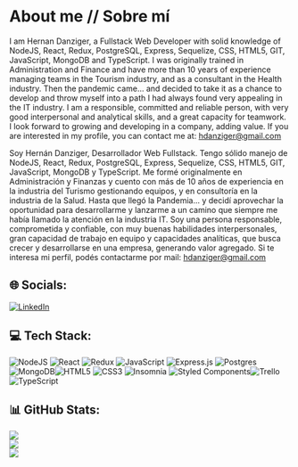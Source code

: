 # About me  // Sobre mí

I am Hernan Danziger, a Fullstack Web Developer with solid knowledge of NodeJS, React, Redux, PostgreSQL, Express, Sequelize, CSS, HTML5, GIT, JavaScript, MongoDB and TypeScript.
I was originally trained in Administration and Finance and have more than 10 years of experience managing teams in the Tourism industry, and as a consultant in the Health industry.
Then the pandemic came... and decided to take it as a chance to develop and throw myself into a path I had always found very appealing in the IT industry.
I am a responsible, committed and reliable person, with very good interpersonal and analytical skills, and a great capacity for teamwork.
I look forward to growing and developing in a company, adding value.
If you are interested in my profile, you can contact me at: hdanziger@gmail.com


Soy Hernán Danziger, Desarrollador Web Fullstack. Tengo sólido manejo de NodeJS, React, Redux, PostgreSQL, Express, Sequelize, CSS, HTML5, GIT, JavaScript, MongoDB y TypeScript.
Me formé originalmente en Administración y Finanzas y cuento con más de 10 años de experiencia en la industria del Turismo gestionando equipos, y en consultoría en la industria de la Salud.
Hasta que llegó la Pandemia... y decidí aprovechar la oportunidad para desarrollarme y lanzarme a un camino que siempre me había llamado la atención en la industria IT.
Soy una persona responsable, comprometida y confiable, con muy buenas habilidades interpersonales, gran capacidad de trabajo en equipo y capacidades analíticas, que busca crecer y desarrollarse en una empresa, generando valor agregado.
Si te interesa mi perfil, podés contactarme por mail: hdanziger@gmail.com

## 🌐 Socials:
[![LinkedIn](https://img.shields.io/badge/LinkedIn-%230077B5.svg?logo=linkedin&logoColor=white)](https://www.linkedin.com/in/hernan-danziger/)

## 💻 Tech Stack:
![NodeJS](https://img.shields.io/badge/node.js-6DA55F?style=for-the-badge&logo=node.js&logoColor=white) ![React](https://img.shields.io/badge/react-%2320232a.svg?style=for-the-badge&logo=react&logoColor=%2361DAFB) ![Redux](https://img.shields.io/badge/redux-%23593d88.svg?style=for-the-badge&logo=redux&logoColor=white) ![JavaScript](https://img.shields.io/badge/javascript-%23323330.svg?style=for-the-badge&logo=javascript&logoColor=%23F7DF1E) ![Express.js](https://img.shields.io/badge/express.js-%23404d59.svg?style=for-the-badge&logo=express&logoColor=%2361DAFB) ![Postgres](https://img.shields.io/badge/postgres-%23316192.svg?style=for-the-badge&logo=postgresql&logoColor=white) ![MongoDB](https://img.shields.io/badge/MongoDB-%234ea94b.svg?style=for-the-badge&logo=mongodb&logoColor=white)![HTML5](https://img.shields.io/badge/html5-%23E34F26.svg?style=for-the-badge&logo=html5&logoColor=white) ![CSS3](https://img.shields.io/badge/css3-%231572B6.svg?style=for-the-badge&logo=css3&logoColor=white) ![Insomnia](https://img.shields.io/badge/Insomnia-black?style=for-the-badge&logo=insomnia&logoColor=5849BE)  ![Styled Components](https://img.shields.io/badge/styled--components-DB7093?style=for-the-badge&logo=styled-components&logoColor=white)![Trello](https://img.shields.io/badge/Trello-%23026AA7.svg?style=for-the-badge&logo=Trello&logoColor=white) ![TypeScript](https://img.shields.io/badge/typescript-%23007ACC.svg?style=for-the-badge&logo=typescript&logoColor=white)



## 📊 GitHub Stats:
![](https://github-readme-stats.vercel.app/api?username=herno12&theme=dark&include_all_commits=false&count_private=false)<br/>
![](https://github-readme-streak-stats.herokuapp.com/?user=herno12&theme=dark)<br/>
![](https://github-readme-stats.vercel.app/api/top-langs/?username=herno12&theme=dark&include_all_commits=false&count_private=false&layout=compact)


